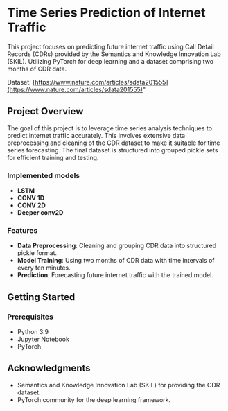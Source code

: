 # Time Series Prediction of Internet Traffic

This project focuses on predicting future internet traffic using Call Detail Records (CDRs) provided by the Semantics and Knowledge Innovation Lab (SKIL). Utilizing PyTorch for deep learning and a dataset comprising two months of CDR data.

Dataset: [https://www.nature.com/articles/sdata201555](https://www.nature.com/articles/sdata201555)"


## Project Overview

The goal of this project is to leverage time series analysis techniques to predict internet traffic accurately. This involves extensive data preprocessing and cleaning of the CDR dataset to make it suitable for time series forecasting. The final dataset is structured into grouped pickle sets for efficient training and testing.

### Implemented models

- **LSTM**
- **CONV 1D**
- **CONV 2D**
- **Deeper conv2D**

### Features

- **Data Preprocessing**: Cleaning and grouping CDR data into structured pickle format.
- **Model Training**: Using two months of CDR data with time intervals of every ten minutes.
- **Prediction**: Forecasting future internet traffic with the trained model.

## Getting Started

### Prerequisites

- Python 3.9
- Jupyter Notebook
- PyTorch

## Acknowledgments

- Semantics and Knowledge Innovation Lab (SKIL) for providing the CDR dataset.
- PyTorch community for the deep learning framework.
